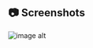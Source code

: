 ## 📷 Screenshots 

![image alt](https://github.com/azizotbb/Challenge/blob/7d7a9946f8c2f24e13df08138e4003a590a20664/Screenshot_20250518_213304_Gallery.jpg)
